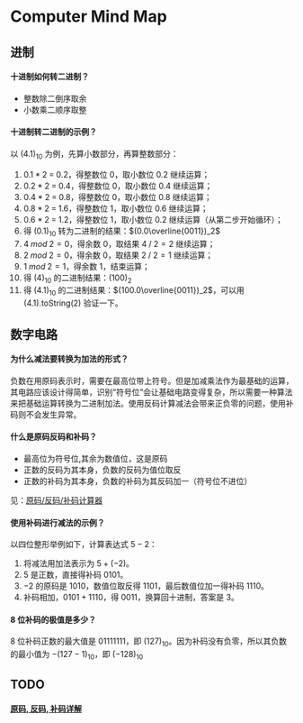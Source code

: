 # Computer Mind Map



## 进制

#### 十进制如何转二进制？

* 整数除二倒序取余
* 小数乘二顺序取整

#### 十进制转二进制的示例？

以 $(4.1)_{10}$ 为例，先算小数部分，再算整数部分：

1. $0.1\;*\;2\;=\;0.2$，得整数位 $0$，取小数位 $0.2$ 继续运算；
2. $0.2\;*\;2\;=\;0.4$，得整数位 $0$，取小数位 $0.4$ 继续运算；
3. $0.4\;*\;2\;=\;0.8$，得整数位 $0$，取小数位 $0.8$ 继续运算；
4. $0.8\;*\;2\;=\;1.6$，得整数位 $1$，取小数位 $0.6$ 继续运算；
5. $0.6\;*\;2\;=\;1.2$，得整数位 $1$，取小数位 $0.2$ 继续运算（从第二步开始循环）；
6. 得 $(0.1)_{10}$ 转为二进制的结果：$(0.0\overline{0011})_2$
7. $4\;mod\;2 = 0$，得余数 $0$，取结果 $4\;/\;2 = 2$ 继续运算；
8. $2\;mod\;2 = 0$，得余数 $0$，取结果 $2\;/\;2 = 1$ 继续运算；
9. $1\;mod\;2 = 1$，得余数 $1$，结束运算；
10. 得 $(4)_{10}$ 的二进制结果：$(100)_2$
11. 得 $(4.1)_{10}$ 的二进制结果：$(100.0\overline{0011})_2$，可以用 (4.1).toString(2) 验证一下。

## 数字电路

#### 为什么减法要转换为加法的形式？

负数在用原码表示时，需要在最高位带上符号。但是加减乘法作为最基础的运算，其电路应该设计得简单，识别“符号位”会让基础电路变得复杂，所以需要一种算法来把基础运算转换为二进制加法。使用反码计算减法会带来正负零的问题，使用补码则不会发生异常。

#### 什么是原码反码和补码？

* 最高位为符号位,其余为数值位，这是原码
* 正数的反码为其本身，负数的反码为值位取反
* 正数的补码为其本身，负数的补码为其反码加一（符号位不进位）

见：[原码/反码/补码计算器](http://www.atoolbox.net/Tool.php?Id=952)

#### 使用补码进行减法的示例？

以四位整形举例如下，计算表达式 $5 - 2$：

1. 将减法用加法表示为 $5 + (-2)$。
2. $5$ 是正数，直接得补码 $0101$。
3. $-2$ 的原码是 $1010$，数值位取反得 $1101$，最后数值位加一得补码 $1110$。
4. 补码相加，$0101 + 1110$，得 $0011$，换算回十进制，答案是 $3$。

#### 8 位补码的极值是多少？

8 位补码正数的最大值是 $01111111$，即 $(127)_{10}$。因为补码没有负零，所以其负数的最小值为 $-(127 - 1)_{10}$，即 $(-128)_{10}$

## TODO

#### [原码, 反码, 补码详解](https://www.cnblogs.com/zhangziqiu/archive/2011/03/30/ComputerCode.html)